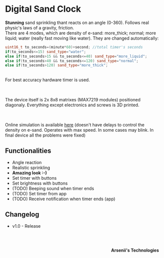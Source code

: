 # Digital Sand Clock
**Stunning** sand sprinkling thant reacts on an angle (0-360). Follows real physic's laws of a gravity, friction. <br>
There are 4 modes, which are density of e-sand: more_thick; normal; more liquid; water (really fast moving like water). They are changed automatically:
```cpp
uint16_t to_seconds=(minute*60)+second; //total timer's seconds 
if(to_seconds<=15) sand_type="water";
else if(to_seconds>15 && to_seconds<=40) sand_type="more_liquid";
else if(to_seconds>40 && to_seconds<=120) sand_type="normal";
else if(to_seconds>120) sand_type="more_thick";
```
<br>
For best accuracy hardware timer is used.

<br><br>
The device itself is 2x 8x8 matrixes (MAX7219 modules) positioned diagonaly. Everything except electronics and screws is 3D printed. 

<br> <br>
Online simulation is available <a href="https://exch.com.ua/e-sand_clock/e-sand_clock.html">here</a> (doesn't have delays to control the density on e-sand. Operates with max speed. In some cases may blink. In final device all the problems were fixed)

## Functionalities
- Angle reaction
- Realistic sprinkling
- **Amazing look :-)**
- Set timer with buttons
- Set brightness with buttons
- (TODO) Beeping sound when timer ends
- (TODO) Set timer from app
- (TODO) Receive notification when timer ends (app)

## Changelog
- v1.0 - Release


<br><br>
<p align="right"><strong>Arsenii's Technologies</strong></p>
